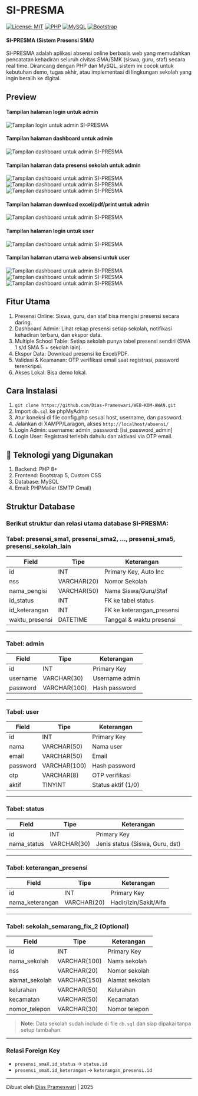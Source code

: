 # SI-PRESMA
[![License: MIT](https://img.shields.io/badge/License-MIT-blue.svg)](LICENSE)
[![PHP](https://img.shields.io/badge/PHP-%3E=8.0-blue.svg)](https://www.php.net/)
[![MySQL](https://img.shields.io/badge/MySQL-Database-brightgreen)](https://www.mysql.com/)
[![Bootstrap](https://img.shields.io/badge/Bootstrap-5.3-purple)](https://getbootstrap.com/)

#### SI-PRESMA (Sistem Presensi SMA)
SI-PRESMA adalah aplikasi absensi online berbasis web yang 
memudahkan pencatatan kehadiran seluruh civitas SMA/SMK (siswa, guru, staf) 
secara real time. Dirancang dengan PHP dan MySQL, sistem ini cocok untuk 
kebutuhan demo, tugas akhir, atau implementasi di lingkungan sekolah yang 
ingin beralih ke digital.

## Preview
#### Tampilan halaman login untuk admin 
![Tampilan login untuk admin SI-PRESMA](ss-web-absensi/admin-1.png)
#### Tampilan halaman dashboard untuk admin
![Tampilan dashboard untuk admin SI-PRESMA](ss-web-absensi/admin-2.png)
#### Tampilan halaman data presensi sekolah untuk admin
![Tampilan dashboard untuk admin SI-PRESMA](ss-web-absensi/admin-3.png) 
![Tampilan dashboard untuk admin SI-PRESMA](ss-web-absensi/admin-4.png) 
![Tampilan dashboard untuk admin SI-PRESMA](ss-web-absensi/admin-5.png)
#### Tampilan halaman download excel/pdf/print untuk admin
![Tampilan dashboard untuk admin SI-PRESMA](ss-web-absensi/admin-8.png)
#### Tampilan halaman login untuk user
![Tampilan dashboard untuk admin SI-PRESMA](ss-web-absensi/admin-9.png)
#### Tampilan halaman utama web absensi untuk user
![Tampilan dashboard untuk admin SI-PRESMA](ss-web-absensi/login-2.png)
![Tampilan dashboard untuk admin SI-PRESMA](ss-web-absensi/login-3.png)
![Tampilan dashboard untuk admin SI-PRESMA](ss-web-absensi/login-4.png)

## Fitur Utama
1. Presensi Online: Siswa, guru, dan staf bisa mengisi presensi secara daring.
2. Dashboard Admin: Lihat rekap presensi setiap sekolah, notifikasi kehadiran terbaru, dan ekspor data.
3. Multiple School Table: Setiap sekolah punya tabel presensi sendiri (SMA 1 s/d SMA 5 + sekolah lain).
4. Ekspor Data: Download presensi ke Excel/PDF.
5. Validasi & Keamanan: OTP verifikasi email saat registrasi, password terenkripsi.
6. Akses Lokal: Bisa demo lokal.

## Cara Instalasi
1. `git clone https://github.com/Dias-Prameswari/WEB-KOM-AWAN.git`
2. Import `db.sql` ke phpMyAdmin
3. Atur koneksi di file config.php sesuai host, username, dan password.
4. Jalankan di XAMPP/Laragon, akses `http://localhost/absensi/`
5. Login Admin: username: admin, password: [isi_password_admin]
6. Login User: Registrasi terlebih dahulu dan aktivasi via OTP email.

## 📝 Teknologi yang Digunakan
1. Backend: PHP 8+
2. Frontend: Bootstrap 5, Custom CSS
3. Database: MySQL
4. Email: PHPMailer (SMTP Gmail)

## Struktur Database
### Berikut struktur dan relasi utama database SI-PRESMA:
### Tabel: presensi_sma1, presensi_sma2, ..., presensi_sma5, presensi_sekolah_lain

| Field           | Tipe         | Keterangan                |
|-----------------|--------------|---------------------------|
| id              | INT          | Primary Key, Auto Inc     |
| nss             | VARCHAR(20)  | Nomor Sekolah             |
| nama_pengisi    | VARCHAR(50)  | Nama Siswa/Guru/Staf      |
| id_status       | INT          | FK ke tabel status        |
| id_keterangan   | INT          | FK ke keterangan_presensi |
| waktu_presensi  | DATETIME     | Tanggal & waktu presensi  |

---

### Tabel: admin

| Field      | Tipe          | Keterangan        |
|------------|---------------|------------------|
| id         | INT           | Primary Key      |
| username   | VARCHAR(30)   | Username admin   |
| password   | VARCHAR(100)  | Hash password    |

---

### Tabel: user

| Field      | Tipe          | Keterangan         |
|------------|---------------|-------------------|
| id         | INT           | Primary Key       |
| nama       | VARCHAR(50)   | Nama user         |
| email      | VARCHAR(50)   | Email             |
| password   | VARCHAR(100)  | Hash password     |
| otp        | VARCHAR(8)    | OTP verifikasi    |
| aktif      | TINYINT       | Status aktif (1/0)|

---

### Tabel: status

| Field       | Tipe          | Keterangan              |
|-------------|---------------|------------------------|
| id          | INT           | Primary Key            |
| nama_status | VARCHAR(30)   | Jenis status (Siswa, Guru, dst) |

---

### Tabel: keterangan_presensi

| Field            | Tipe          | Keterangan                  |
|------------------|---------------|----------------------------|
| id               | INT           | Primary Key                |
| nama_keterangan  | VARCHAR(20)   | Hadir/Izin/Sakit/Alfa      |

---

### Tabel: sekolah_semarang_fix_2 (Optional)

| Field           | Tipe          | Keterangan           |
|-----------------|---------------|----------------------|
| id              | INT           | Primary Key          |
| nama_sekolah    | VARCHAR(100)  | Nama sekolah         |
| nss             | VARCHAR(20)   | Nomor sekolah        |
| alamat_sekolah  | VARCHAR(150)  | Alamat sekolah       |
| kelurahan       | VARCHAR(50)   | Kelurahan            |
| kecamatan       | VARCHAR(50)   | Kecamatan            |
| nomor_telepon   | VARCHAR(30)   | Nomor telepon        |

> **Note:** Data sekolah sudah include di file `db.sql` dan siap dipakai tanpa setup tambahan.

---

### **Relasi Foreign Key**
- `presensi_smaX.id_status` → `status.id`
- `presensi_smaX.id_keterangan` → `keterangan_presensi.id`

---
Dibuat oleh [Dias Prameswari](https://github.com/Dias-Prameswari) | 2025
